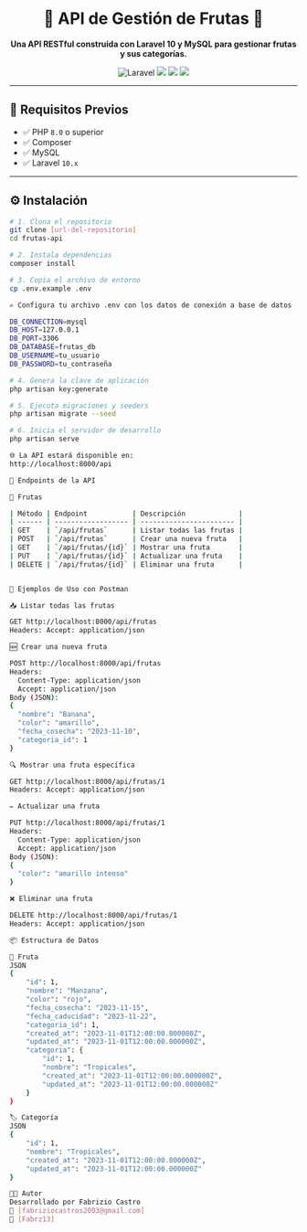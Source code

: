 <h1 align="center">🍎 API de Gestión de Frutas 🍌</h1>

<p align="center">
  <strong>Una API RESTful construida con Laravel 10 y MySQL para gestionar frutas y sus categorías.</strong>
</p>

<p align="center">
  <img src="https://img.shields.io/badge/Laravel-10.x-red?style=flat&logo=laravel" alt="Laravel">
  <img src="https://img.shields.io/badge/PHP-8.0%2B-blue?style=flat&logo=php">
  <img src="https://img.shields.io/badge/MySQL-5.7+-orange?style=flat&logo=mysql">
  <img src="https://img.shields.io/badge/Status-En%20Desarrollo-yellow?style=flat">
</p>

---

## 🚀 Requisitos Previos

- ✅ PHP `8.0` o superior  
- ✅ Composer  
- ✅ MySQL  
- ✅ Laravel `10.x`

---

## ⚙️ Instalación

```bash
# 1. Clona el repositorio
git clone [url-del-repositorio]
cd frutas-api

# 2. Instala dependencias
composer install

# 3. Copia el archivo de entorno
cp .env.example .env

✍️ Configura tu archivo .env con los datos de conexión a base de datos

DB_CONNECTION=mysql
DB_HOST=127.0.0.1
DB_PORT=3306
DB_DATABASE=frutas_db
DB_USERNAME=tu_usuario
DB_PASSWORD=tu_contraseña

# 4. Genera la clave de aplicación
php artisan key:generate

# 5. Ejecuta migraciones y seeders
php artisan migrate --seed

# 6. Inicia el servidor de desarrollo
php artisan serve

🌐 La API estará disponible en:
http://localhost:8000/api

🔗 Endpoints de la API

🍇 Frutas

| Método | Endpoint           | Descripción             |
| ------ | ------------------ | ----------------------- |
| GET    | `/api/frutas`      | Listar todas las frutas |
| POST   | `/api/frutas`      | Crear una nueva fruta   |
| GET    | `/api/frutas/{id}` | Mostrar una fruta       |
| PUT    | `/api/frutas/{id}` | Actualizar una fruta    |
| DELETE | `/api/frutas/{id}` | Eliminar una fruta      |


🧪 Ejemplos de Uso con Postman

📥 Listar todas las frutas

GET http://localhost:8000/api/frutas
Headers: Accept: application/json

🆕 Crear una nueva fruta

POST http://localhost:8000/api/frutas
Headers:
  Content-Type: application/json
  Accept: application/json
Body (JSON):
{
  "nombre": "Banana",
  "color": "amarillo",
  "fecha_cosecha": "2023-11-10",
  "categoria_id": 1
}

🔍 Mostrar una fruta específica

GET http://localhost:8000/api/frutas/1
Headers: Accept: application/json

✏️ Actualizar una fruta

PUT http://localhost:8000/api/frutas/1
Headers:
  Content-Type: application/json
  Accept: application/json
Body (JSON):
{
  "color": "amarillo intenso"
}

❌ Eliminar una fruta

DELETE http://localhost:8000/api/frutas/1
Headers: Accept: application/json

📦 Estructura de Datos

🧺 Fruta
JSON
{
    "id": 1,
    "nombre": "Manzana",
    "color": "rojo",
    "fecha_cosecha": "2023-11-15",
    "fecha_caducidad": "2023-11-22",
    "categoria_id": 1,
    "created_at": "2023-11-01T12:00:00.000000Z",
    "updated_at": "2023-11-01T12:00:00.000000Z",
    "categoria": {
        "id": 1,
        "nombre": "Tropicales",
        "created_at": "2023-11-01T12:00:00.000000Z",
        "updated_at": "2023-11-01T12:00:00.000000Z"
    }
}

🏷️ Categoría
JSON
{
    "id": 1,
    "nombre": "Tropicales",
    "created_at": "2023-11-01T12:00:00.000000Z",
    "updated_at": "2023-11-01T12:00:00.000000Z"
}

🧑‍💻 Autor
Desarrollado por Fabrizio Castro
📧 [fabriziocastros2003@gmail.com]
🔗 [Fabrz13]